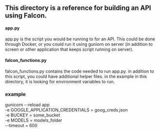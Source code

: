 ## This directory is a reference for building an API using Falcon. 
#### app.py
app.py is the script you would be running to for an API. This could be done through Docker, or you could run it using guniorn on server
(in addition to screen or other application that keeps script running on server). 
#### falcon_functions.py
falcon_functions.py contains the code needed to run app.py. in addition to this script, you could have additional helper files. in the example in this directory, it is looking for environment variables to run.

### example
gunicorn --reload app \
-e GOOGLE_APPLICATION_CREDENTIALS = goog_creds.json \
-e BUCKEY = some_bucket \
-e MODELS = models_folder \
--timeout = 600
